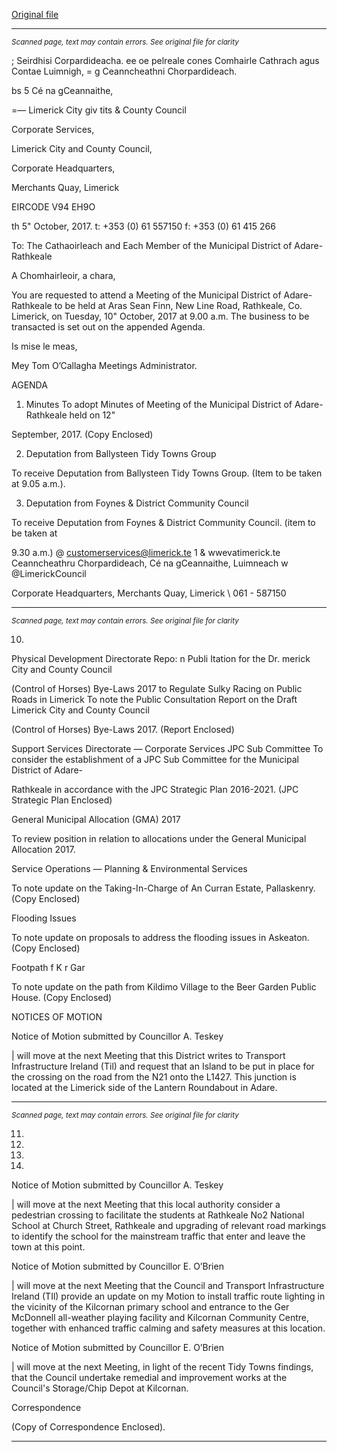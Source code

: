 [Original file](https://www.limerick.ie/sites/default/files/media/documents/2017-10/00%20Agenda%2010th%20October%2C%202017.pdf)

---
*<small>Scanned page, text may contain errors. See original file for clarity</small>*  

; Seirdhisi Corpardideacha.
ee oe pelreale cones Comhairle Cathrach agus Contae Luimnigh,
= g Ceanncheathni Chorpardideach.

bs 5 Cé na gCeannaithe,

=— Limerick City giv tits
& County Council

Corporate Services,

Limerick City and County Council,

Corporate Headquarters,

Merchants Quay,
Limerick

EIRCODE V94 EH9O

th
5" October, 2017. t: +353 (0) 61 557150
f: +353 (0) 61 415 266

To: The Cathaoirleach and Each Member of the Municipal District of Adare-
Rathkeale

A Chomhairleoir, a chara,

You are requested to attend a Meeting of the Municipal District of Adare-Rathkeale to be held at
Aras Sean Finn, New Line Road, Rathkeale, Co. Limerick, on Tuesday, 10" October, 2017 at 9.00
a.m. The business to be transacted is set out on the appended Agenda.

Is mise le meas,

Mey
Tom O’Callagha
Meetings Administrator.

AGENDA

1. Minutes
To adopt Minutes of Meeting of the Municipal District of Adare-Rathkeale held on 12"

September, 2017.
(Copy Enclosed)

2. Deputation from Ballysteen Tidy Towns Group

To receive Deputation from Ballysteen Tidy Towns Group. (Item to be taken at 9.05 a.m.).

3. Deputation from Foynes & District Community Council

To receive Deputation from Foynes & District Community Council. (item to be taken at

9.30 a.m.) @ customerservices@limerick.te
1 & wwevatimerick.te
Ceanncheathru Chorpardideach, Cé na gCeannaithe, Luimneach w @LimerickCouncil

Corporate Headquarters, Merchants Quay, Limerick \ 061 - 587150


---
*<small>Scanned page, text may contain errors. See original file for clarity</small>*  

10.

Physical Development Directorate
Repo: n Publi Itation for the Dr. merick City and County Council

(Control of Horses) Bye-Laws 2017 to Regulate Sulky Racing on Public Roads in Limerick
To note the Public Consultation Report on the Draft Limerick City and County Council

(Control of Horses) Bye-Laws 2017.
(Report Enclosed)

Support Services Directorate — Corporate Services
JPC Sub Committee
To consider the establishment of a JPC Sub Committee for the Municipal District of Adare-

Rathkeale in accordance with the JPC Strategic Plan 2016-2021.
(JPC Strategic Plan Enclosed)

General Municipal Allocation (GMA) 2017

To review position in relation to allocations under the General Municipal Allocation 2017.

Service Operations — Planning & Environmental Services

To note update on the Taking-In-Charge of An Curran Estate, Pallaskenry.
(Copy Enclosed)

Flooding Issues

To note update on proposals to address the flooding issues in Askeaton.
(Copy Enclosed)

Footpath f K r Gar

To note update on the path from Kildimo Village to the Beer Garden Public House.
(Copy Enclosed)

NOTICES OF MOTION

Notice of Motion submitted by Councillor A. Teskey

| will move at the next Meeting that this District writes to Transport Infrastructure Ireland
(Til) and request that an Island to be put in place for the crossing on the road from the
N21 onto the L1427. This junction is located at the Limerick side of the Lantern
Roundabout in Adare.


---
*<small>Scanned page, text may contain errors. See original file for clarity</small>*  

11.

12.

13.

14.

Notice of Motion submitted by Councillor A. Teskey

| will move at the next Meeting that this local authority consider a pedestrian crossing to
facilitate the students at Rathkeale No2 National School at Church Street, Rathkeale and
upgrading of relevant road markings to identify the school for the mainstream traffic that
enter and leave the town at this point.

Notice of Motion submitted by Councillor E. O’Brien

| will move at the next Meeting that the Council and Transport Infrastructure Ireland (TIl)
provide an update on my Motion to install traffic route lighting in the vicinity of the
Kilcornan primary school and entrance to the Ger McDonnell all-weather playing facility
and Kilcornan Community Centre, together with enhanced traffic calming and safety
measures at this location.

Notice of Motion submitted by Councillor E. O’Brien

| will move at the next Meeting, in light of the recent Tidy Towns findings, that the Council
undertake remedial and improvement works at the Council's Storage/Chip Depot at
Kilcornan.

Correspondence

(Copy of Correspondence Enclosed).


---
